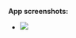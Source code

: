 **App screenshots:**
- ![](https://drive.google.com/file/d/1FLwJBcLoLM97ABX0CilFbLj5fhXOjiyV/view?usp=drive_link)
